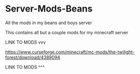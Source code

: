 # Server-Mods-Beans
All the mods in my beans and boys server

This contains all but a couple mods for my minecraft server

LINK TO MODS vvv

https://www.curseforge.com/minecraft/mc-mods/the-twilight-forest/download/4389094

LINK TO MODS ^^^
